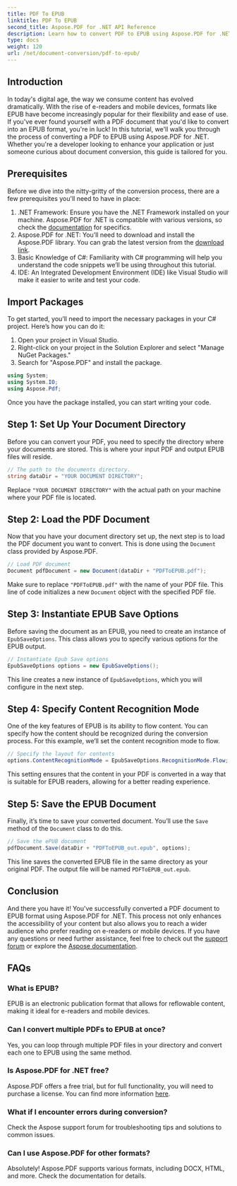 ```yaml
---
title: PDF To EPUB
linktitle: PDF To EPUB
second_title: Aspose.PDF for .NET API Reference
description: Learn how to convert PDF to EPUB using Aspose.PDF for .NET in this step-by-step tutorial. Perfect for developers and content creators.
type: docs
weight: 120
url: /net/document-conversion/pdf-to-epub/
---
```

## Introduction

In today's digital age, the way we consume content has evolved dramatically. With the rise of e-readers and mobile devices, formats like EPUB have become increasingly popular for their flexibility and ease of use. If you've ever found yourself with a PDF document that you'd like to convert into an EPUB format, you're in luck! In this tutorial, we'll walk you through the process of converting a PDF to EPUB using Aspose.PDF for .NET. Whether you're a developer looking to enhance your application or just someone curious about document conversion, this guide is tailored for you.

## Prerequisites

Before we dive into the nitty-gritty of the conversion process, there are a few prerequisites you'll need to have in place:

1. .NET Framework: Ensure you have the .NET Framework installed on your machine. Aspose.PDF for .NET is compatible with various versions, so check the [documentation](https://reference.aspose.com/pdf/net/) for specifics.
2. Aspose.PDF for .NET: You’ll need to download and install the Aspose.PDF library. You can grab the latest version from the [download link](https://releases.aspose.com/pdf/net/).
3. Basic Knowledge of C#: Familiarity with C# programming will help you understand the code snippets we’ll be using throughout this tutorial.
4. IDE: An Integrated Development Environment (IDE) like Visual Studio will make it easier to write and test your code.

## Import Packages

To get started, you’ll need to import the necessary packages in your C# project. Here’s how you can do it:

1. Open your project in Visual Studio.
2. Right-click on your project in the Solution Explorer and select "Manage NuGet Packages."
3. Search for "Aspose.PDF" and install the package.

```csharp
using System;
using System.IO;
using Aspose.Pdf;
```

Once you have the package installed, you can start writing your code.

## Step 1: Set Up Your Document Directory

Before you can convert your PDF, you need to specify the directory where your documents are stored. This is where your input PDF and output EPUB files will reside.

```csharp
// The path to the documents directory.
string dataDir = "YOUR DOCUMENT DIRECTORY";
```

Replace `"YOUR DOCUMENT DIRECTORY"` with the actual path on your machine where your PDF file is located.

## Step 2: Load the PDF Document

Now that you have your document directory set up, the next step is to load the PDF document you want to convert. This is done using the `Document` class provided by Aspose.PDF.

```csharp
// Load PDF document
Document pdfDocument = new Document(dataDir + "PDFToEPUB.pdf");
```

Make sure to replace `"PDFToEPUB.pdf"` with the name of your PDF file. This line of code initializes a new `Document` object with the specified PDF file.

## Step 3: Instantiate EPUB Save Options

Before saving the document as an EPUB, you need to create an instance of `EpubSaveOptions`. This class allows you to specify various options for the EPUB output.

```csharp
// Instantiate Epub Save options
EpubSaveOptions options = new EpubSaveOptions();
```

This line creates a new instance of `EpubSaveOptions`, which you will configure in the next step.

## Step 4: Specify Content Recognition Mode

One of the key features of EPUB is its ability to flow content. You can specify how the content should be recognized during the conversion process. For this example, we’ll set the content recognition mode to flow.

```csharp
// Specify the layout for contents
options.ContentRecognitionMode = EpubSaveOptions.RecognitionMode.Flow;
```

This setting ensures that the content in your PDF is converted in a way that is suitable for EPUB readers, allowing for a better reading experience.

## Step 5: Save the EPUB Document

Finally, it’s time to save your converted document. You’ll use the `Save` method of the `Document` class to do this.

```csharp
// Save the ePUB document
pdfDocument.Save(dataDir + "PDFToEPUB_out.epub", options);
```

This line saves the converted EPUB file in the same directory as your original PDF. The output file will be named `PDFToEPUB_out.epub`.

## Conclusion

And there you have it! You've successfully converted a PDF document to EPUB format using Aspose.PDF for .NET. This process not only enhances the accessibility of your content but also allows you to reach a wider audience who prefer reading on e-readers or mobile devices. If you have any questions or need further assistance, feel free to check out the [support forum](https://forum.aspose.com/c/pdf/10) or explore the [Aspose documentation](https://reference.aspose.com/pdf/net/).

## FAQs

### What is EPUB?
EPUB is an electronic publication format that allows for reflowable content, making it ideal for e-readers and mobile devices.

### Can I convert multiple PDFs to EPUB at once?
Yes, you can loop through multiple PDF files in your directory and convert each one to EPUB using the same method.

### Is Aspose.PDF for .NET free?
Aspose.PDF offers a free trial, but for full functionality, you will need to purchase a license. You can find more information [here](https://purchase.aspose.com/buy).

### What if I encounter errors during conversion?
Check the Aspose support forum for troubleshooting tips and solutions to common issues.

### Can I use Aspose.PDF for other formats?
Absolutely! Aspose.PDF supports various formats, including DOCX, HTML, and more. Check the documentation for details.
